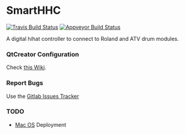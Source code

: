 # SmartHHC

[![Travis Build Status](https://travis-ci.com/azdrums/smarthhc.svg?branch=master)](https://travis-ci.com/azdrums/smarthhc)
[![Appveyor Build Status](https://ci.appveyor.com/api/projects/status/github/azdrums/smarthhc?svg=true)](https://ci.appveyor.com/project/redtide/smarthhc)

A digital hihat controller to connect to Roland and ATV drum modules.

### QtCreator Configuration

Check [this Wiki](https://github.com/redtide/QTips/wiki).

### Report Bugs
Use the [Gitlab Issues Tracker](https://gitlab.com/azdrums/smarthhc/smarthhc/issues)

### TODO
* [Mac OS](http://doc.qt.io/qt-5/macos-deployment.html) Deployment
